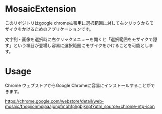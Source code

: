 # MosaicExtension

このリポジトリはgoogle chrome拡張用に選択範囲に対して右クリックからモザイクをかけるためのアプリケーションです。

文字列・画像を選択時に右クリックメニューを開くと「選択範囲をモザイクで隠す」という項目が登場し容易に選択範囲にモザイクをかけることを可能とします。

# Usage

Chrome ウェブストアからGoogle Chromeに容易にインストールすることができます。

https://chrome.google.com/webstore/detail/web-mosaic/fnopjjonmpjaaajonpfmbhfphgbjknpf?utm_source=chrome-ntp-icon
